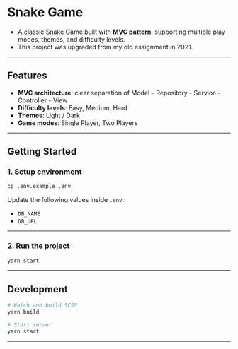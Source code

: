 # Snake Game

- A classic Snake Game built with **MVC pattern**, supporting multiple play modes, themes, and difficulty levels.
- This project was upgraded from my old assignment in 2021.  

---

## Features

- **MVC architecture**: clear separation of Model – Repository - Service - Controller - View
- **Difficulty levels**: Easy, Medium, Hard
- **Themes**: Light / Dark
- **Game modes**: Single Player, Two Players

---

## Getting Started

### 1. Setup environment

```bash
cp .env.example .env
```

Update the following values inside `.env`:

- `DB_NAME`
- `DB_URL`

---

### 2. Run the project

```bash
yarn start
```

---

## Development

```bash
# Watch and build SCSS
yarn build

# Start server
yarn start
```

---

